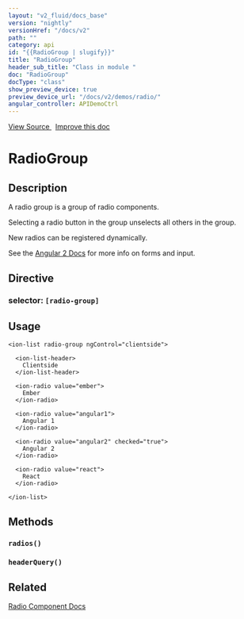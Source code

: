 ```yaml
---
layout: "v2_fluid/docs_base"
version: "nightly"
versionHref: "/docs/v2"
path: ""
category: api
id: "{{RadioGroup | slugify}}"
title: "RadioGroup"
header_sub_title: "Class in module "
doc: "RadioGroup"
docType: "class"
show_preview_device: true
preview_device_url: "/docs/v2/demos/radio/"
angular_controller: APIDemoCtrl 
---
```





<div class="improve-docs">
<a href='http://github.com/driftyco/ionic2/tree/master/ionic/components/radio/radio.ts#L6'>
View Source
</a>
&nbsp;
<a href='http://github.com/driftyco/ionic2/edit/master/ionic/components/radio/radio.ts#L6'>
Improve this doc
</a>
</div>





<h1 class="api-title">


RadioGroup






</h1>






<!-- description -->
<h2>Description</h2>

<p>A radio group is a group of radio components.</p>
<p>Selecting a radio button in the group unselects all others in the group.</p>
<p>New radios can be registered dynamically.</p>
<p>See the <a href="https://angular.io/docs/js/latest/api/forms/">Angular 2 Docs</a> for more info on forms and input.</p>


<h2>Directive</h2>
<h3>selector: <code>[radio-group]</code></h3>
<!-- @usage tag -->

<h2>Usage</h2>

<pre><code class="lang-html">&lt;ion-list radio-group ngControl=&quot;clientside&quot;&gt;

  &lt;ion-list-header&gt;
    Clientside
  &lt;/ion-list-header&gt;

  &lt;ion-radio value=&quot;ember&quot;&gt;
    Ember
  &lt;/ion-radio&gt;

  &lt;ion-radio value=&quot;angular1&quot;&gt;
    Angular 1
  &lt;/ion-radio&gt;

  &lt;ion-radio value=&quot;angular2&quot; checked=&quot;true&quot;&gt;
    Angular 2
  &lt;/ion-radio&gt;

  &lt;ion-radio value=&quot;react&quot;&gt;
    React
  &lt;/ion-radio&gt;

&lt;/ion-list&gt;
</code></pre>




<!-- @property tags -->


<!-- methods on the class -->

<h2>Methods</h2>

<div id="radios"></div>

<h3>
<code>radios()</code>
  

</h3>












<div id="headerQuery"></div>

<h3>
<code>headerQuery()</code>
  

</h3>










<!-- related link -->

<h2>Related</h2>

<a href='/docs/v2/components#radio'>Radio Component Docs</a><!-- end content block -->


<!-- end body block -->

